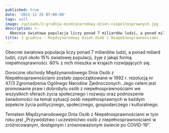 ```yaml
---
published: true
date: '2021-11-25 07:00:00'
tags: null
image: /uploads/3-grudnia-miedzynarodowy-dzien-niepelnosprawnych.jpg
description: >-
  Obecnie światowa populacja liczy ponad 7 miliardów ludzi, a ponad miliard ludzi, czyli około 15% światowej populacji, żyje z jakąś formą niepełnosprawności.
title: 3 grudnia - Międzynarodowy Dzień Osób z Niepełnosprawnościami 
---
```


Obecnie światowa populacja liczy ponad 7 miliardów ludzi, a ponad miliard ludzi, czyli około 15% światowej populacji, żyje z jakąś formą niepełnosprawności. 80% z nich mieszka w krajach rozwijających się.

Doroczne obchody Międzynarodowego Dnia Osób z Niepełnosprawnościami zostało zapoczątkowane w 1992 r. rezolucją nr 47/3 Zgromadzenia Ogólnego Narodów Zjednoczonych. Jego celem jest promowanie praw i dobrobytu osób z niepełnosprawnościami we wszystkich sferach życia społecznego i rozwoju oraz podnoszenie świadomości na temat sytuacji osób niepełnosprawnych w każdym aspekcie życia politycznego, społecznego, gospodarczego i kulturalnego.

Tematem Międzynarodowego Dnia Osób z Niepełnosprawnościami w tym roku jest „Przywództwo i uczestnictwo osób z niepełnosprawnościami w zróżnicowanym, dostępnym i zrównoważonym świecie po COVID-19”.





